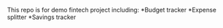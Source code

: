 This repo is for demo fintech project including:
*Budget tracker
*Expense splitter
*Savings tracker
